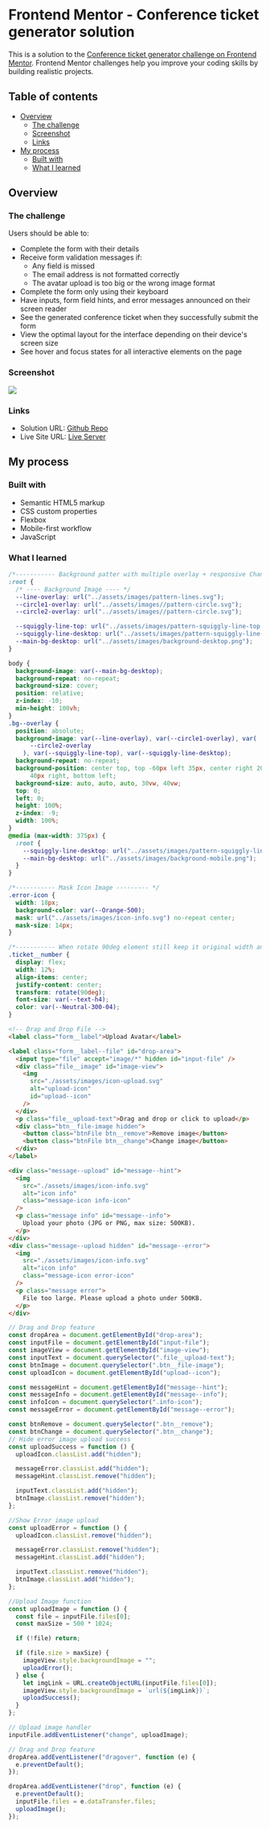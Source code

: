 # Frontend Mentor - Conference ticket generator solution

This is a solution to the [Conference ticket generator challenge on Frontend Mentor](https://www.frontendmentor.io/challenges/conference-ticket-generator-oq5gFIU12w). Frontend Mentor challenges help you improve your coding skills by building realistic projects.

## Table of contents

- [Overview](#overview)
  - [The challenge](#the-challenge)
  - [Screenshot](#screenshot)
  - [Links](#links)
- [My process](#my-process)
  - [Built with](#built-with)
  - [What I learned](#what-i-learned)

## Overview

### The challenge

Users should be able to:

- Complete the form with their details
- Receive form validation messages if:
  - Any field is missed
  - The email address is not formatted correctly
  - The avatar upload is too big or the wrong image format
- Complete the form only using their keyboard
- Have inputs, form field hints, and error messages announced on their screen reader
- See the generated conference ticket when they successfully submit the form
- View the optimal layout for the interface depending on their device's screen size
- See hover and focus states for all interactive elements on the page

### Screenshot

![](./design/image.png)

### Links

- Solution URL: [Github Repo](https://github.com/OungHongly/Conference-ticket-generator.git)
- Live Site URL: [Live Server](https://your-live-site-url.com)

## My process

### Built with

- Semantic HTML5 markup
- CSS custom properties
- Flexbox
- Mobile-first workflow
- JavaScript

### What I learned

```css
/*----------- Background patter with multiple overlay + responsive Change--------- */
:root {
  /* ---- Background Image ---- */
  --line-overlay: url("../assets/images/pattern-lines.svg");
  --circle1-overlay: url("../assets/images//pattern-circle.svg");
  --circle2-overlay: url("../assets/images//pattern-circle.svg");

  --squiggly-line-top: url("../assets/images/pattern-squiggly-line-top.svg");
  --squiggly-line-desktop: url("../assets/images/pattern-squiggly-line-bottom-desktop.svg");
  --main-bg-desktop: url("../assets/images/background-desktop.png");
}

body {
  background-image: var(--main-bg-desktop);
  background-repeat: no-repeat;
  background-size: cover;
  position: relative;
  z-index: -10;
  min-height: 100vh;
}
.bg--overlay {
  position: absolute;
  background-image: var(--line-overlay), var(--circle1-overlay), var(
      --circle2-overlay
    ), var(--squiggly-line-top), var(--squiggly-line-desktop);
  background-repeat: no-repeat;
  background-position: center top, top -60px left 35px, center right 20%, top
      40px right, bottom left;
  background-size: auto, auto, auto, 30vw, 40vw;
  top: 0;
  left: 0;
  height: 100%;
  z-index: -9;
  width: 100%;
}
@media (max-width: 375px) {
  :root {
    --squiggly-line-desktop: url("../assets/images/pattern-squiggly-line-bottom-mobile-tablet.svg");
    --main-bg-desktop: url("../assets/images/background-mobile.png");
  }
}

/*----------- Mask Icon Image --------- */
.error-icon {
  width: 18px;
  background-color: var(--Orange-500);
  mask: url("../assets/images/icon-info.svg") no-repeat center;
  mask-size: 14px;
}

/*----------- When rotate 90deg element still keep it original width and hieght --------- */
.ticket__number {
  display: flex;
  width: 12%;
  align-items: center;
  justify-content: center;
  transform: rotate(90deg);
  font-size: var(--text-h4);
  color: var(--Neutral-300-04);
}
```

```html
<!-- Drap and Drop File -->
<label class="form__label">Upload Avatar</label>

<label class="form__label--file" id="drop-area">
  <input type="file" accept="image/*" hidden id="input-file" />
  <div class="file__image" id="image-view">
    <img
      src="./assets/images/icon-upload.svg"
      alt="upload-icon"
      id="upload--icon"
    />
  </div>
  <p class="file__upload-text">Drag and drop or click to upload</p>
  <div class="btn__file-image hidden">
    <button class="btnFile btn__remove">Remove image</button>
    <button class="btnFile btn__change">Change image</button>
  </div>
</label>

<div class="message--upload" id="message--hint">
  <img
    src="./assets/images/icon-info.svg"
    alt="icon info"
    class="message-icon info-icon"
  />
  <p class="message info" id="message--info">
    Upload your photo (JPG or PNG, max size: 500KB).
  </p>
</div>
<div class="message--upload hidden" id="message--error">
  <img
    src="./assets/images/icon-info.svg"
    alt="icon info"
    class="message-icon error-icon"
  />
  <p class="message error">
    File too large. Please upload a photo under 500KB.
  </p>
</div>
```

```js
// Drag and Drop feature
const dropArea = document.getElementById("drop-area");
const inputFile = document.getElementById("input-file");
const imageView = document.getElementById("image-view");
const inputText = document.querySelector(".file__upload-text");
const btnImage = document.querySelector(".btn__file-image");
const uploadIcon = document.getElementById("upload--icon");

const messageHint = document.getElementById("message--hint");
const messageInfo = document.getElementById("message--info");
const infoIcon = document.querySelector(".info-icon");
const messageError = document.getElementById("message--error");

const btnRemove = document.querySelector(".btn__remove");
const btnChange = document.querySelector(".btn__change");
// Hide error image upload success
const uploadSuccess = function () {
  uploadIcon.classList.add("hidden");

  messageError.classList.add("hidden");
  messageHint.classList.remove("hidden");

  inputText.classList.add("hidden");
  btnImage.classList.remove("hidden");
};

//Show Error image upload
const uploadError = function () {
  uploadIcon.classList.remove("hidden");

  messageError.classList.remove("hidden");
  messageHint.classList.add("hidden");

  inputText.classList.remove("hidden");
  btnImage.classList.add("hidden");
};

//Upload Image function
const uploadImage = function () {
  const file = inputFile.files[0];
  const maxSize = 500 * 1024;

  if (!file) return;

  if (file.size > maxSize) {
    imageView.style.backgroundImage = "";
    uploadError();
  } else {
    let imgLink = URL.createObjectURL(inputFile.files[0]);
    imageView.style.backgroundImage = `url(${imgLink})`;
    uploadSuccess();
  }
};

// Upload image handler
inputFile.addEventListener("change", uploadImage);

// Drag and Drop feature
dropArea.addEventListener("dragover", function (e) {
  e.preventDefault();
});

dropArea.addEventListener("drop", function (e) {
  e.preventDefault();
  inputFile.files = e.dataTransfer.files;
  uploadImage();
});
```
